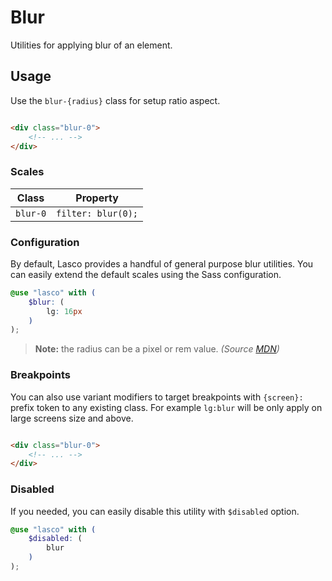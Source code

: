 # Blur

Utilities for applying blur of an element.

## Usage

Use the `blur-{radius}` class for setup ratio aspect.

```html

<div class="blur-0">
    <!-- ... -->
</div>
```

### Scales

| Class    | Property           |
|----------|--------------------|
| `blur-0` | `filter: blur(0);` |

### Configuration

By default, Lasco provides a handful of general purpose blur utilities. You can easily extend the default scales using
the Sass configuration.

```scss
@use "lasco" with (
    $blur: (
        lg: 16px
    )
);
```

> **Note:** the radius can be a pixel or rem value. _(Source [MDN](https://developer.mozilla.org/en-US/docs/Web/CSS/filter-function/blur()#examples))_

### Breakpoints

You can also use variant modifiers to target breakpoints with `{screen}:` prefix token to any existing class. For
example `lg:blur` will be only apply on large screens size and above.

```html

<div class="blur-0">
    <!-- ... -->
</div>
```

### Disabled

If you needed, you can easily disable this utility with `$disabled` option.

```scss
@use "lasco" with (
    $disabled: (
        blur
    )
);
```
